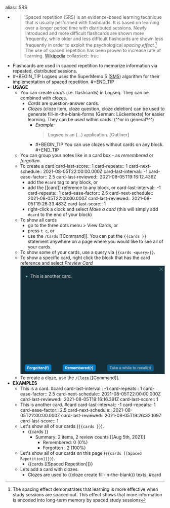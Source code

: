 alias:: SRS

-
  > Spaced repetition (SRS) is an evidence-based learning technique that is usually performed with flashcards. It is based on learning over a longer period time with distributed sessions. Newly introduced and more difficult flashcards are shown more frequently, while older and less difficult flashcards are shown less frequently in order to exploit the psychological _spacing effect_.[^1] The use of spaced repetition has been proven to increase rate of learning. [Wikipedia](https://en.wikipedia.org/wiki/Spaced_repetition) 
  collapsed:: true
  [^1]: The spacing effect demonstrates that learning is more effective when study sessions are spaced out. This effect shows that more information is encoded into long-term memory by spaced study sessions
- Flashcards are used in spaced repetition to memorize information via repeated, distributed sessions.
-
  #+BEGIN_TIP
  Logseq uses the SuperMemo 5 ([SM5](https://www.supermemo.com/en/archives1990-2015/english/ol/sm5)) algorithm for their implementation of spaced repetition.
  #+END_TIP
- **USAGE**
	- You can create _cards_  (i.e. flashcards) in Logseq. They can be combined with clozes.
		- _Cards_ are question-answer cards.
		- _Clozes_ (cloze item, cloze question, cloze deletion) can be used to generate fill-in-the-blank-forms (German: Lückentexte) for easier learning. They can be used within cards. (^^or in general?^^)
			- _Example:_
			  > Logseq is an (...) application.
			  > [Outliner]
			-
			  #+BEGIN_TIP
			  You can use clozes without cards on any block.
			  #+END_TIP
	- You can group your notes like in a card box - as _remembered_ or _forgotten_.
	- To create a card
	  card-last-score:: 1
	  card-repeats:: 1
	  card-next-schedule:: 2021-08-05T22:00:00.000Z
	  card-last-interval:: -1
	  card-ease-factor:: 2.5
	  card-last-reviewed:: 2021-08-05T19:16:12.436Z
		- add the `#card` tag to any block, or
		- add the [[card]] reference to any block, or
		  card-last-interval:: -1
		  card-repeats:: 1
		  card-ease-factor:: 2.5
		  card-next-schedule:: 2021-08-05T22:00:00.000Z
		  card-last-reviewed:: 2021-08-05T19:26:33.483Z
		  card-last-score:: 1
		- right-click a clock and select _Make a card_ (this will simply add `#card` to the end of your block)
	- To show all cards
		- go to the three dots menu > View Cards, or
		- press `t c`, or
		- use the `/Cards` [[Command]]. You can put the `{{cards }}` statement anywhere on a page where you would like to see all of your cards.
	- To show some of your cards, use a query via `{{cards <query>}}`.
	- To show a specific card, right click the block that has the card reference and select _Preview Card_
	  ![image.png](../assets/image_1628191119279_0.png)
	- To create a cloze, use the `/Cloze` [[Command]].
- **EXAMPLES**
	- This is a card. #card
	  card-last-interval:: -1
	  card-repeats:: 1
	  card-ease-factor:: 2.5
	  card-next-schedule:: 2021-08-05T22:00:00.000Z
	  card-last-reviewed:: 2021-08-05T19:16:16.391Z
	  card-last-score:: 1
	- This is another card. #card
	  card-last-interval:: -1
	  card-repeats:: 1
	  card-ease-factor:: 2.5
	  card-next-schedule:: 2021-08-05T22:00:00.000Z
	  card-last-reviewed:: 2021-08-05T19:26:32.109Z
	  card-last-score:: 1
	- Let's show all of our cards (`{{cards }}`).
		- {{cards }}
			- Summary: 2 items, 2 review counts [[Aug 5th, 2021]]
				- Remembered:   0 (0%)
				- Forgotten :   2 (100%)
	- Let's show all of our cards on this page (`{{cards [[Spaced Repetition]]}}`).
		- {{cards [[Spaced Repetition]]}}
	- Lets add a card with clozes.
		- Clozes are used to {{cloze create fill-in-the-blank}} texts. #card